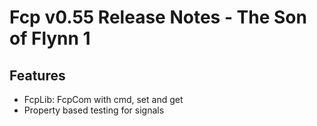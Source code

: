 # Fcp v0.55 Release Notes - The Son of Flynn 1

## Features

* FcpLib: FcpCom with cmd, set and get
* Property based testing for signals

